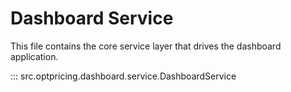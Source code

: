 # Dashboard Service

This file contains the core service layer that drives the dashboard application.

::: src.optpricing.dashboard.service.DashboardService
